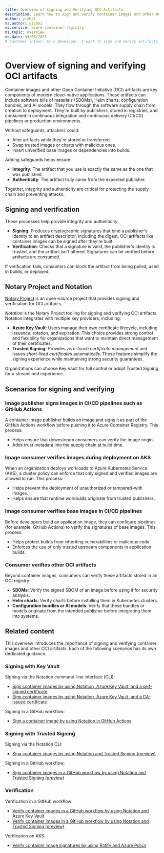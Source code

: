 ```yaml
---
title: Overview of Signing and Verifying OCI Artifacts
description: Learn how to sign and verify container images and other OCI artifacts to help ensure integrity and authenticity across the software supply chain.
author: yizha1
ms.author: yizha1
ms.service: azure-container-registry
ms.topic: overview
ms.date: 09/05/2025
# Customer intent: As a developer, I want to sign and verify artifacts in registries so that I can help ensure the authenticity and integrity of artifacts throughout their lifecycle.
---
```


# Overview of signing and verifying OCI artifacts

Container images and other Open Container Initiative (OCI) artifacts are key components of modern cloud-native applications. These artifacts can include software bills of materials (SBOMs), Helm charts, configuration bundles, and AI models. They flow through the software supply chain from creation to deployment. They're built by publishers, stored in registries, and consumed in continuous integration and continuous delivery (CI/CD) pipelines or production environments.

Without safeguards, attackers could:

- Alter artifacts while they're stored or transferred.
- Swap trusted images or charts with malicious ones.
- Insert unverified base images or dependencies into builds.

Adding safeguards helps ensure:

- **Integrity**: The artifact that you use is exactly the same as the one that was published.
- **Authenticity**: The artifact truly came from the expected publisher.

Together, integrity and authenticity are critical for protecting the supply chain and preventing attacks.

## Signing and verification

These processes help provide integrity and authenticity:

- **Signing**: Produces cryptographic signatures that bind a publisher's identity to an artifact descriptor, including the digest. OCI artifacts like container images can be signed after they're built.
- **Verification**: Checks that a signature is valid, the publisher's identity is trusted, and the artifact isn't altered. Signatures can be verified before artifacts are consumed.

If verification fails, consumers can block the artifact from being pulled, used in builds, or deployed.

## Notary Project and Notation

[Notary Project](https://notaryproject.dev/) is an open-source project that provides signing and verification for OCI artifacts.

*Notation* is the Notary Project tooling for signing and verifying OCI artifacts. Notation integrates with multiple key providers, including:

- **Azure Key Vault**: Users manage their own certificate lifecycle, including issuance, rotation, and expiration. This choice provides strong control and flexibility for organizations that want to maintain direct management of their certificates.
- **Trusted Signing**: Provides *zero-touch certificate management* and issues *short-lived certificates* automatically. These features simplify the signing experience while maintaining strong security guarantees.

Organizations can choose Key Vault for full control or adopt Trusted Signing for a streamlined experience.

## Scenarios for signing and verifying

### Image publisher signs images in CI/CD pipelines such as GitHub Actions

A container image publisher builds an image and signs it as part of the GitHub Actions workflow before pushing it to Azure Container Registry. This process:

- Helps ensure that downstream consumers can verify the image origin.
- Adds trust metadata into the supply chain at build time.

### Image consumer verifies images during deployment on AKS

When an organization deploys workloads to Azure Kubernetes Service (AKS), a cluster policy can enforce that only signed and verified images are allowed to run. This process:

- Helps prevent the deployment of unauthorized or tampered-with images.
- Helps ensure that runtime workloads originate from trusted publishers.

### Image consumer verifies base images in CI/CD pipelines

Before developers build an application image, they can configure pipelines (for example, GitHub Actions) to verify the signatures of base images. This process:

- Helps protect builds from inheriting vulnerabilities or malicious code.
- Enforces the use of only trusted upstream components in application builds.

### Consumer verifies other OCI artifacts

Beyond container images, consumers can verify these artifacts stored in an OCI registry:

- **SBOMs**: Verify the signed SBOM of an image before using it for security analysis.
- **Helm charts**: Verify charts before installing them in Kubernetes clusters.
- **Configuration bundles or AI models**: Verify that these bundles or models originate from the intended publisher before integrating them into systems.

## Related content

This overview introduces the importance of signing and verifying container images and other OCI artifacts. Each of the following scenarios has its own dedicated guidance.

### Signing with Key Vault

Signing via the Notation command-line interface (CLI):

- [Sign container images by using Notation, Azure Key Vault, and a self-signed certificate](container-registry-tutorial-sign-build-push.md)
- [Sign container images by using Notation, Azure Key Vault, and a CA-issued certificate](container-registry-tutorial-sign-trusted-ca.md)

Signing in a GitHub workflow:

- [Sign a container image by using Notation in GitHub Actions](/azure/security/container-secure-supply-chain/articles/notation-sign-gha)

### Signing with Trusted Signing

Signing via the Notation CLI:

- [Sign container images by using Notation and Trusted Signing (preview)](container-registry-tutorial-sign-verify-notation-trusted-signing.md)

Signing in a GitHub workflow:

- [Sign container images in a GitHub workflow by using Notation and Trusted Signing (preview)](container-registry-tutorial-github-sign-notation-trusted-signing.md)

### Verification

Verification in a GitHub workflow:

- [Verify container images in a GitHub workflow by using Notation and Azure Key Vault](/azure/security/container-secure-supply-chain/articles/verify-gha)
- [Verify container images in a GitHub workflow by using Notation and Trusted Signing (preview)](container-registry-tutorial-github-verify-notation-trusted-signing.md)

Verification on AKS:

- [Verify container image signatures by using Ratify and Azure Policy](container-registry-tutorial-verify-with-ratify-aks.md)
